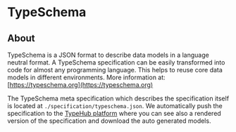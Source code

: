 # TypeSchema

## About

TypeSchema is a JSON format to describe data models in a language neutral format. A TypeSchema specification can be
easily transformed into code for almost any programming language. This helps to reuse core data models in different
environments. More information at: [https://typeschema.org](https://typeschema.org)

The TypeSchema meta specification which describes the specification itself is located at `./specification/typeschema.json`.
We automatically push the specification to the [TypeHub platform](https://app.typehub.cloud/d/typehub/typeschema) where
you can see also a rendered version of the specification and download the auto generated models.
